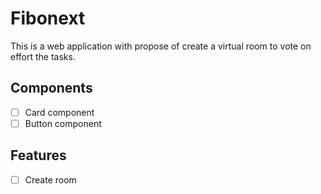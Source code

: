 # Fibonext

This is a web application with propose of create a virtual room to vote on effort the tasks.

## Components

- [ ] Card component
- [ ] Button component

## Features

- [ ] Create room
